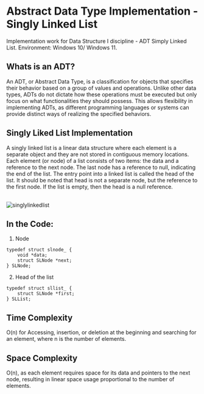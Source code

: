 # Abstract Data Type Implementation - Singly Linked List
Implementation work for Data Structure I discipline - ADT Simply Linked List. Environment: Windows 10/ Windows 11.

<h2> Whats is an ADT? </h2>
An ADT, or Abstract Data Type, is a classification for objects that specifies their behavior based on a group of values and operations. Unlike other data types, ADTs do not dictate how these operations must be executed but only focus on what functionalities they should possess. This allows flexibility in implementing ADTs, as different programming languages or systems can provide distinct ways of realizing the specified behaviors.<br>

<h2> Singly Liked List Implementation </h2>
A singly linked list is a linear data structure where each element is a separate object and they are not stored in contiguous memory locations. Each element (or node) of a list consists of two items: the data and a reference to the next node. The last node has a reference to null, indicating the end of the list. The entry point into a linked list is called the head of the list. It should be noted that head is not a separate node, but the reference to the first node. If the list is empty, then the head is a null reference.<br><br>

![singlylinkedlist](https://github.com/brvcelose/adt-singly-linked-list/assets/92281096/c27ffa7a-2638-4ed5-a642-8399164ab99a)<br>

<h2> In the Code: </h2>

1. Node
```
typedef struct slnode_ {
    void *data;
    struct SLNode *next;
} SLNode;
```
2. Head of the list
```
typedef struct sllist_ {
    struct SLNode *first;
} SLList;
```

<h2> Time Complexity </h2>
O(n) for Accessing, insertion, or deletion at the beginning and searching for an element, where n is the number of elements.

<h2> Space Complexity </h2>
O(n), as each element requires space for its data and pointers to the next node, resulting in linear space usage proportional to the number of elements.
